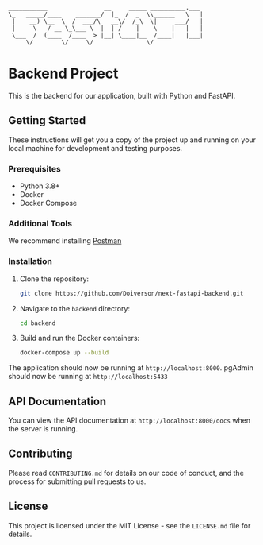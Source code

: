 ```
___________                __     _____ __________.___ 
\_   _____/____    _______/  |_  /  _  \\______   \   |
 |    __) \__  \  /  ___/\   __\/  /_\  \|     ___/   |
 |     \   / __ \_\___ \  |  | /    |    \    |   |   |
 \___  /  (____  /____  > |__| \____|__  /____|   |___|
     \/        \/     \/               \/              
```
# Backend Project

This is the backend for our application, built with Python and FastAPI.

## Getting Started

These instructions will get you a copy of the project up and running on your local machine for development and testing purposes.

### Prerequisites

- Python 3.8+
- Docker
- Docker Compose

### Additional Tools
We recommend installing [Postman](https://www.postman.com/)

### Installation

1. Clone the repository:
    ```bash
    git clone https://github.com/Doiverson/next-fastapi-backend.git
    ```

2. Navigate to the `backend` directory:
    ```bash
    cd backend
    ```

3. Build and run the Docker containers:
    ```bash
    docker-compose up --build
    ```

The application should now be running at `http://localhost:8000`.
pgAdmin should now be running at `http://localhost:5433`

## API Documentation

You can view the API documentation at `http://localhost:8000/docs` when the server is running.

## Contributing

Please read `CONTRIBUTING.md` for details on our code of conduct, and the process for submitting pull requests to us.

## License

This project is licensed under the MIT License - see the `LICENSE.md` file for details.
